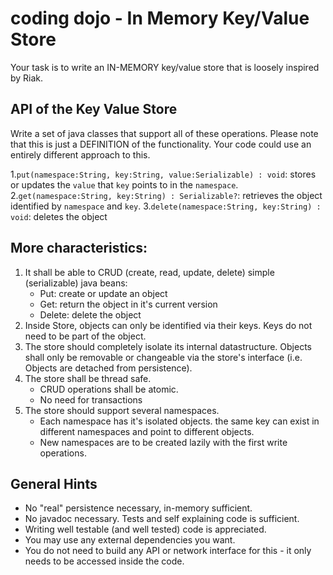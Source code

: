 # coding dojo - In Memory Key/Value Store

Your task is to write an IN-MEMORY key/value store that is loosely inspired by Riak.

## API of the Key Value Store
Write a set of java classes that support all of these operations. Please note that this is just a DEFINITION of the functionality. Your code could use an entirely different approach to this.

1.`put(namespace:String, key:String, value:Serializable) : void`: stores or updates the `value` that `key` points to in the `namespace`.
2.`get(namespace:String, key:String) : Serializable?`: retrieves the object identified by `namespace` and `key`.
3.`delete(namespace:String, key:String) : void`: deletes the object

## More characteristics:
1. It shall be able to CRUD (create, read, update, delete) simple (serializable) java beans:
   * Put: create or update an object
   * Get: return the object in it's current version
   * Delete: delete the object
2. Inside Store, objects can only be identified via their keys. Keys do not need to be part of the object.
3. The store should completely isolate its internal datastructure. Objects shall only be removable or changeable via the store's interface (i.e. Objects are detached from persistence).
4. The store shall be thread safe.
    * CRUD operations shall be atomic.
    * No need for transactions
5. The store should support several namespaces.
    * Each namespace has it's isolated objects. the same key can exist in different namespaces and point to different objects.
    * New namespaces are to be created lazily with the first write operations.

## General Hints
* No "real" persistence necessary, in-memory sufficient.
* No javadoc necessary. Tests and self explaining code is sufficient.
* Writing well testable (and well tested) code is appreciated.
* You may use any external dependencies you want.
* You do not need to build any API or network interface for this - it only needs to be accessed inside the code.

